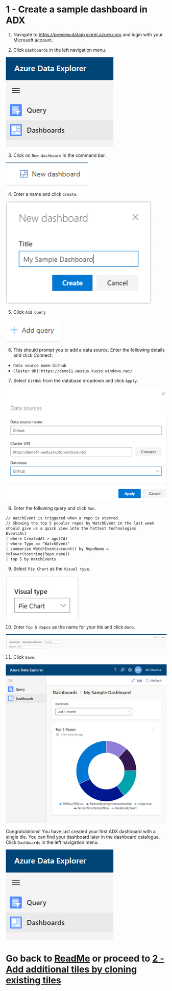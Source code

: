# 1 - Create a sample dashboard in ADX

1. Navigate to https://preview.dataexplorer.azure.com and login with your Microsoft account.

2. Click `Dashboards` in the left navigation menu.

![](../images/LeftNav_Dashboards.png)

3. Click on `New dashboard` in the command bar.

![](../images/CommandBar_NewDashboard.png)

4. Enter a name and click `Create`.

![](../images/CreateNewDashboard.png)

5. Click `Add query`

![](../images/AddQuery.png)

6. This should prompt you to add a data source. Enter the following details and click Connect:

- `Data source name`: `Github`
- `Cluster URI`: `https://demo11.westus.kusto.windows.net/`

7. Select `GitHub` from the database dropdown and click `Apply`.

![](../images/DataSource.png)

8. Enter the following query and click `Run`.

```
// WatchEvent is triggered when a repo is starred.
// Showing the top 5 popular repos by WatchEvent in the last week should give us a quick view into the hottest technologies
EventsAll
| where CreatedAt > ago(7d)
| where Type == "WatchEvent"
| summarize WatchEvents=count() by RepoName = tolower(tostring(Repo.name))
| top 5 by WatchEvents
```

9. Select `Pie Chart` as the `Visual type`.

![](../images/PieChartVisualType.png)

10. Enter `Top 5 Repos` as the name for your tile and click `Done`.

![](../images/TileTitleTop5Repos.png)

11. Click `Save`.

![](../images/SampleDashboardWithFirstTile.png)

Congratulations! You have just created your first ADX dashboard with a single tile. You can find your dashboard later in the dashboard catalogue. Click `Dashboards` in the left navigation menu.

![](../images/LeftNav_Dashboards.png)

# Go back to [ReadMe](../README.md) or proceed to [2 - Add additional tiles by cloning existing tiles](2-CloneTile.md)
